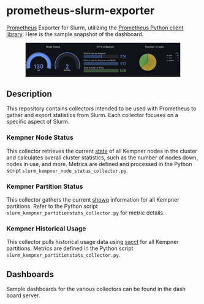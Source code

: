 # prometheus-slurm-exporter
[Prometheus](https://prometheus.io/) Exporter for Slurm, utilizing the [Prometheus Python client library](https://github.com/prometheus/client_python). Here is the sample snapshot of the dashboard. 

<p align="center">
  <img src="https://raw.githubusercontent.com/KempnerInstitute/kempner-prometheus-slurm-exporter/add-description/figures/png/dash_board_snapshot.png" width="80%" />
</p>

## Description

This repository contains collectors intended to be used with Prometheus to gather and export statistics from Slurm. Each collector focuses on a specific aspect of Slurm.

### Kempner Node Status

This collector retrieves the current [state](http://slurm.schedmd.com/scontrol.html "scontrol") of all Kempner nodes in the cluster and calculates overall cluster statistics, such as the number of nodes down, nodes in use, and more. Metrics are defined and processed in the Python script `slurm_kempner_node_status_collector.py`.

### Kempner Partition Status

This collector gathers the current [showq](http://slurm.schedmd.com/showq.html "showq") information for all Kempner partitions. Refer to the Python script `slurm_kempner_partitionstats_collector.py` for metric details.

### Kempner Historical Usage

This collector pulls historical usage data using [sacct](http://slurm.schedmd.com/sacct.html "sacct") for all Kempner partitions. Metrics are defined in the Python script `slurm_kempner_partitionstats_collector.py`.

## Dashboards

Sample dashboards for the various collectors can be found in the dash board server. 

